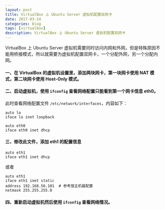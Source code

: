 ```yaml
---
layout: post
title: VirtualBox 上 Ubuntu Server 虚拟机配置双网卡
date: 2017-03-24
categories: blog
tags: [virtualbox]
description: VirtualBox 上 Ubuntu Server 虚拟机配置双网卡
---
```


VirtualBox 上 Ubuntu Server 虚拟机需要同时访问内网和外网，但是特殊原因不能用桥接模式，所以就需要为虚拟机配置双网卡，一个分配外网，另一个分配内网。

#### 一、在 VirtualBox 的虚拟机设置里，添加两块网卡，第一块网卡使用 NAT 模式，第二块网卡使用 Host-Only 模式。

#### 二、启动虚拟机，使用 `ifconfig` 查看网络配置只能看到第一个网卡信息 eth0。

此时查看网络配置文件 `/etc/network/interfaces`，内容如下：

	auto lo
	iface lo inet loopback
 
	auto eth0
	iface eth0 inet dhcp

#### 三、修改此文件，添加 eth1 的配置信息

	auto eth1
	iface eth1 inet dhcp

或者

	auto eth1
	iface eth1 inet static
	address 192.168.56.101  # 参考宿主机器配置
	netmask 255.255.255.0

#### 四、重新启动虚拟机然后使用 `ifconfig` 查看网络情况。